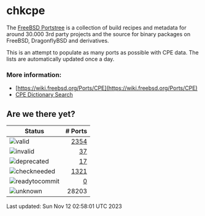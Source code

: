 # chkcpe

The [FreeBSD Portstree](https://cgit.freebsd.org/ports) is a collection of build recipes
and metadata for around 30.000 3rd party projects and the source for binary packages on
FreeBSD, DragonflyBSD and derivatives.

This is an attempt to populate as many ports as possible with CPE data. The lists are
automatically updated once a day.

### More information:
* [https://wiki.freebsd.org/Ports/CPE](https://wiki.freebsd.org/Ports/CPE)
* [CPE Dictionary Search](http://web.nvd.nist.gov/view/cpe/search)


## Are we there yet?

| Status                                                              | # Ports                                                                |
| --------------------------------------------------------------------| ---------------------------------------------------------------------: |
| ![valid](https://img.shields.io/badge/valid-brightgreen)            | [2354](https://github.com/decke/chkcpe/wiki/valid)                 |
| ![invalid](https://img.shields.io/badge/invalid-red)                | [37](https://github.com/decke/chkcpe/wiki/invalid)             |
| ![deprecated](https://img.shields.io/badge/deprecated-red)          | [17](https://github.com/decke/chkcpe/wiki/deprecated)       |
| ![checkneeded](https://img.shields.io/badge/checkneeded-orange)     | [1321](https://github.com/decke/chkcpe/wiki/checkneeded)     |
| ![readytocommit](https://img.shields.io/badge/readytocommit-orange) | [0](https://github.com/decke/chkcpe/wiki/readytocommit) |
| ![unknown](https://img.shields.io/badge/unknown-grey)               | 28203 | |

Last updated: Sun Nov 12 02:58:01 UTC 2023
